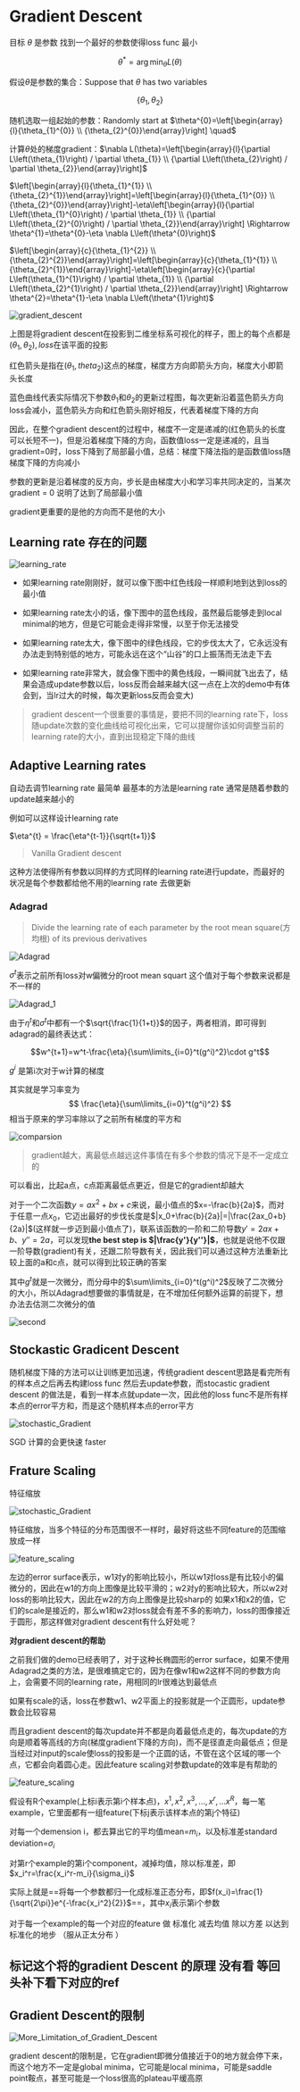 # Gradient Descent 

目标
$\theta$ 是参数 找到一个最好的参数使得loss func 最小 

$$\theta^* = \arg\min_{\theta}L(\theta)$$

假设$\theta$是参数的集合：Suppose that $\theta$ has two variables 

$$\left\{ \theta_{1}, \theta_{2}
\right\}
$$

随机选取一组起始的参数：Randomly start at $\theta^{0}=\left[\begin{array}{l}{\theta_{1}^{0}} \\ {\theta_{2}^{0}}\end{array}\right] \quad$

计算$\theta$处的梯度gradient：$\nabla L(\theta)=\left[\begin{array}{l}{\partial L\left(\theta_{1}\right) / \partial \theta_{1}} \\ {\partial L\left(\theta_{2}\right) / \partial \theta_{2}}\end{array}\right]$

$\left[\begin{array}{l}{\theta_{1}^{1}} \\ {\theta_{2}^{1}}\end{array}\right]=\left[\begin{array}{l}{\theta_{1}^{0}} \\ {\theta_{2}^{0}}\end{array}\right]-\eta\left[\begin{array}{l}{\partial L\left(\theta_{1}^{0}\right) / \partial \theta_{1}} \\ {\partial L\left(\theta_{2}^{0}\right) / \partial \theta_{2}}\end{array}\right] \Rightarrow \theta^{1}=\theta^{0}-\eta \nabla L\left(\theta^{0}\right)$

$\left[\begin{array}{c}{\theta_{1}^{2}} \\ {\theta_{2}^{2}}\end{array}\right]=\left[\begin{array}{c}{\theta_{1}^{1}} \\ {\theta_{2}^{1}}\end{array}\right]-\eta\left[\begin{array}{c}{\partial L\left(\theta_{1}^{1}\right) / \partial \theta_{1}} \\ {\partial L\left(\theta_{2}^{1}\right) / \partial \theta_{2}}\end{array}\right] \Rightarrow \theta^{2}=\theta^{1}-\eta \nabla L\left(\theta^{1}\right)$

![gradient_descent](/img/gradient_descent.jpg)

上图是将gradient descent在投影到二维坐标系可视化的样子，图上的每个点都是$\left(\theta_1, \theta_2\right), loss$在该平面的投影

红色箭头是指在$(\theta_1, theta_2)$这点的梯度，梯度方方向即箭头方向，梯度大小即箭头长度

蓝色曲线代表实际情况下参数$\theta_1$和$\theta_2$的更新过程图，每次更新沿着蓝色箭头方向loss会减小，蓝色箭头方向和红色箭头刚好相反，代表着梯度下降的方向 


因此，在整个gradient descent的过程中，梯度不一定是递减的(红色箭头的长度可以长短不一)，但是沿着梯度下降的方向，函数值loss一定是递减的，且当gradient=0时，loss下降到了局部最小值，总结：梯度下降法指的是函数值loss随梯度下降的方向减小

参数的更新是沿着梯度的反方向，步长是由梯度大小和学习率共同决定的，当某次gradient = 0 说明了达到了局部最小值

gradient更重要的是他的方向而不是他的大小

## Learning rate 存在的问题

![learning_rate](/img/learning_rate.jpg)

* 如果learning rate刚刚好，就可以像下图中红色线段一样顺利地到达到loss的最小值

* 如果learning rate太小的话，像下图中的蓝色线段，虽然最后能够走到local minimal的地方，但是它可能会走得非常慢，以至于你无法接受

* 如果learning rate太大，像下图中的绿色线段，它的步伐太大了，它永远没有办法走到特别低的地方，可能永远在这个“山谷”的口上振荡而无法走下去

* 如果learning rate非常大，就会像下图中的黄色线段，一瞬间就飞出去了，结果会造成update参数以后，loss反而会越来越大(这一点在上次的demo中有体会到，当lr过大的时候，每次更新loss反而会变大)

> gradient descent一个很重要的事情是，要把不同的learning rate下，loss随update次数的变化曲线给可视化出来，它可以提醒你该如何调整当前的learning rate的大小，直到出现稳定下降的曲线


## Adaptive Learning rates

自动去调节learning rate 最简单 最基本的方法是learning rate 通常是随着参数的update越来越小的

例如可以这样设计learning rate

$\eta^{t} = \frac{\eta^{t-1}}{\sqrt{t+1}}$

> Vanilla Gradient descent 

这种方法使得所有参数以同样的方式同样的learning rate进行update，而最好的状况是每个参数都给他不用的learning rate 去做更新 

### Adagrad 

> Divide the learning rate of each parameter by the root mean square(方均根) of its previous derivatives

![Adagrad](/img/Adagrad.jpg)

$\sigma^t$表示之前所有loss对w偏微分的root mean squart 这个值对于每个参数来说都是不一样的

![Adagrad_1](/img/Adagrad_1.jpg)


由于$\eta^t$和$\sigma^t$中都有一个$\sqrt{\frac{1}{1+t}}$的因子，两者相消，即可得到adagrad的最终表达式：

$$w^{t+1}=w^t-\frac{\eta}{\sum\limits_{i=0}^t(g^i)^2}\cdot g^t$$

$g^i$ 是第i次对于w计算的梯度 

其实就是学习率变为
$$
\frac{\eta}{\sum\limits_{i=0}^t(g^i)^2}
$$
相当于原来的学习率除以了之前所有梯度的平方和 



![comparsion](/img/comparsion.jpg)

> gradient越大，离最低点越远这件事情在有多个参数的情况下是不一定成立的

可以看出，比起a点，c点距离最低点更近，但是它的gradient却越大

对于一个二次函数$y=ax^2+bx+c$来说，最小值点的$x=-\frac{b}{2a}$，而对于任意一点$x_0$，它迈出最好的步伐长度是$|x_0+\frac{b}{2a}|=|\frac{2ax_0+b}{2a}|$(这样就一步迈到最小值点了)，联系该函数的一阶和二阶导数$y'=2ax+b$、$y''=2a$，可以发现**the best step is $|\frac{y'}{y''}|$**，也就是说他不仅跟一阶导数(gradient)有关，还跟二阶导数有关，因此我们可以通过这种方法重新比较上面的a和c点，就可以得到比较正确的答案

其中$g^t$就是一次微分，而分母中的$\sum\limits_{i=0}^t(g^i)^2$反映了二次微分的大小，所以Adagrad想要做的事情就是，在不增加任何额外运算的前提下，想办法去估测二次微分的值

![second](/img/second.jpg)


## Stockastic Gradicent Descent

随机梯度下降的方法可以让训练更加迅速，传统gradient descent思路是看完所有的样本点之后再去构建loss func
然后去update参数，而stocastic gradient descent 的做法是，看到一样本点就update一次，因此他的loss func不是所有样本点的error平方和，而是这个随机样本点的error平方


![stochastic_Gradient](/img/stochastic_Gradient.jpg)

SGD 计算的会更快速 faster

## Frature Scaling

特征缩放 

![stochastic_Gradient](/img/stochastic_Gradient.jpg)

特征缩放，当多个特征的分布范围很不一样时，最好将这些不同feature的范围缩放成一样

![feature_scaling](/img/feature_scaling.jpg)

左边的error surface表示，w1对y的影响比较小，所以w1对loss是有比较小的偏微分的，因此在w1的方向上图像是比较平滑的；w2对y的影响比较大，所以w2对loss的影响比较大，因此在w2的方向上图像是比较sharp的
如果x1和x2的值，它们的scale是接近的，那么w1和w2对loss就会有差不多的影响力，loss的图像接近于圆形，那这样做对gradient descent有什么好处呢？

**对gradient descent的帮助**

之前我们做的demo已经表明了，对于这种长椭圆形的error surface，如果不使用Adagrad之类的方法，是很难搞定它的，因为在像w1和w2这样不同的参数方向上，会需要不同的learning rate，用相同的lr很难达到最低点

如果有scale的话，loss在参数w1、w2平面上的投影就是一个正圆形，update参数会比较容易

而且gradient descent的每次update并不都是向着最低点走的，每次update的方向是顺着等高线的方向(梯度gradient下降的方向)，而不是径直走向最低点；但是当经过对input的scale使loss的投影是一个正圆的话，不管在这个区域的哪一个点，它都会向着圆心走。因此feature scaling对参数update的效率是有帮助的


![feature_scaling](/img/feature_scaling_1.jpg)


假设有R个example(上标i表示第i个样本点)，$x^1,x^2,x^3,...,x^r,...x^R$，每一笔example，它里面都有一组feature(下标j表示该样本点的第j个特征)

对每一个demension i，都去算出它的平均值mean=$m_i$，以及标准差standard deviation=$\sigma_i$

对第r个example的第i个component，减掉均值，除以标准差，即$x_i^r=\frac{x_i^r-m_i}{\sigma_i}$

实际上就是==将每一个参数都归一化成标准正态分布，即$f(x_i)=\frac{1}{\sqrt{2\pi}}e^{-\frac{x_i^2}{2}}$==，其中$x_i$表示第i个参数

对于每一个example的每一个对应的feature 做 标准化 减去均值 除以方差 以达到标准化的地步 （服从正太分布 ）

## 标记这个将的gradient Descent 的原理 没有看 等回头补下看下对应的ref 

## Gradient Descent的限制 

![More_Limitation_of_Gradient_Descent](/img/More_Limitation_of_Gradient_Descent.jpg)


gradient descent的限制是，它在gradient即微分值接近于0的地方就会停下来，而这个地方不一定是global minima，它可能是local minima，可能是saddle point鞍点，甚至可能是一个loss很高的plateau平缓高原


